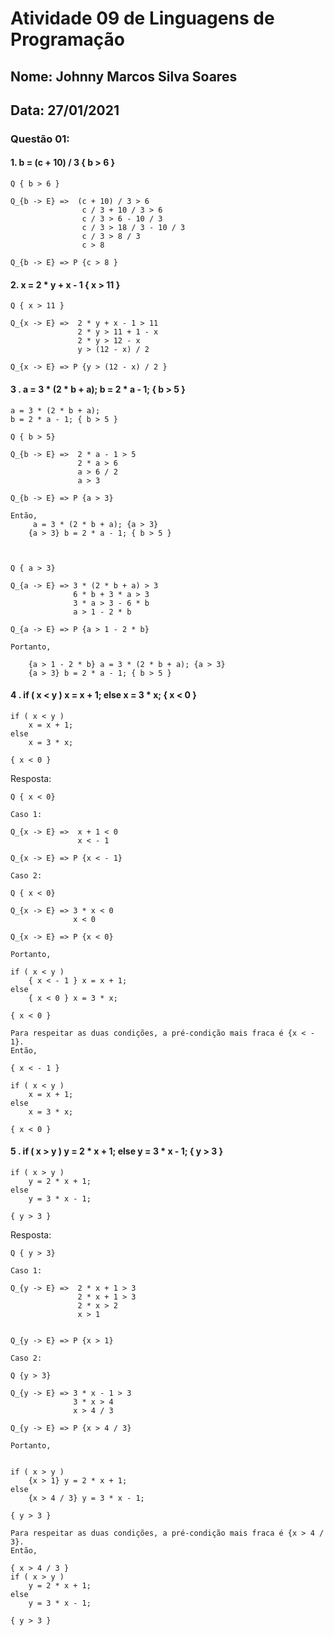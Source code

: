 # Atividade 09 de Linguagens de Programação
## Nome: Johnny Marcos Silva Soares
## Data: 27/01/2021


### Questão 01:

#### 1. b = (c + 10) / 3  { b > 6 }

```
Q { b > 6 }

Q_{b -> E} =>  (c + 10) / 3 > 6
                c / 3 + 10 / 3 > 6
                c / 3 > 6 - 10 / 3
                c / 3 > 18 / 3 - 10 / 3
                c / 3 > 8 / 3
                c > 8

Q_{b -> E} => P {c > 8 }
```


#### 2. x = 2 * y + x - 1 { x > 11 }

```
Q { x > 11 }

Q_{x -> E} =>  2 * y + x - 1 > 11
               2 * y > 11 + 1 - x
               2 * y > 12 - x
               y > (12 - x) / 2

Q_{x -> E} => P {y > (12 - x) / 2 }
```

#### 3 . a = 3 * (2 * b + a); b = 2 * a - 1; { b > 5 }

```
a = 3 * (2 * b + a);    
b = 2 * a - 1; { b > 5 }
```      



```
Q { b > 5}

Q_{b -> E} =>  2 * a - 1 > 5
               2 * a > 6
               a > 6 / 2
               a > 3
               
Q_{b -> E} => P {a > 3}

Então,
     a = 3 * (2 * b + a); {a > 3} 
    {a > 3} b = 2 * a - 1; { b > 5 }



Q { a > 3}

Q_{a -> E} => 3 * (2 * b + a) > 3
              6 * b + 3 * a > 3
              3 * a > 3 - 6 * b
              a > 1 - 2 * b

Q_{a -> E} => P {a > 1 - 2 * b}

```
```
Portanto,

    {a > 1 - 2 * b} a = 3 * (2 * b + a); {a > 3} 
    {a > 3} b = 2 * a - 1; { b > 5 }

```


#### 4 . if ( x < y ) x = x + 1; else x = 3 * x; { x < 0 }

```
if ( x < y )
    x = x + 1;
else
    x = 3 * x;

{ x < 0 }
```      

Resposta:

```
Q { x < 0}

Caso 1:

Q_{x -> E} =>  x + 1 < 0
               x < - 1

Q_{x -> E} => P {x < - 1}

Caso 2:

Q { x < 0}

Q_{x -> E} => 3 * x < 0
              x < 0   

Q_{x -> E} => P {x < 0}

Portanto,

if ( x < y )
    { x < - 1 } x = x + 1;
else
    { x < 0 } x = 3 * x;

{ x < 0 }
```

```
Para respeitar as duas condições, a pré-condição mais fraca é {x < - 1}.
Então,

{ x < - 1 }

if ( x < y )
    x = x + 1;
else
    x = 3 * x;

{ x < 0 }
```



#### 5 . if ( x > y ) y = 2 * x + 1; else y = 3 * x - 1; { y > 3 }

```
if ( x > y )
    y = 2 * x + 1;
else
    y = 3 * x - 1;

{ y > 3 }
```      

Resposta:

```
Q { y > 3}

Caso 1:

Q_{y -> E} =>  2 * x + 1 > 3
               2 * x + 1 > 3
               2 * x > 2
               x > 1
               

Q_{y -> E} => P {x > 1}

Caso 2:

Q {y > 3}

Q_{y -> E} => 3 * x - 1 > 3
              3 * x > 4
              x > 4 / 3

Q_{y -> E} => P {x > 4 / 3}

Portanto,


if ( x > y )
    {x > 1} y = 2 * x + 1;
else
    {x > 4 / 3} y = 3 * x - 1;

{ y > 3 }
```

```
Para respeitar as duas condições, a pré-condição mais fraca é {x > 4 / 3}.
Então,

{ x > 4 / 3 }
if ( x > y )
    y = 2 * x + 1;
else
    y = 3 * x - 1;

{ y > 3 }
```


